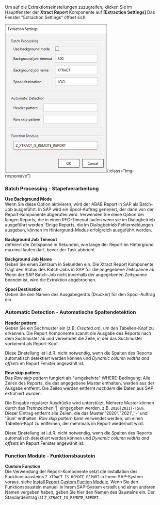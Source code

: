 Um auf die Extraktionseinstellungen zuzugreifen, klicken Sie im Hauptfenster der **Xtract Report** Komponente auf **[Extraction Settings]**
Das Fenster "Extraction Settings" öffnet sich.

![Report-Extraction-Settings](/img/content/Report-Extraction-Settings.png){:class="img-responsive"}

### Batch Processing - Stapelverarbeitung

**Use Background Mode**<br>
Wenn Sie diese Option aktivieren, wird der ABAB Report in SAP als Batch-Job ausgeführt.
In SAP wird ein Spool-Auftrag generiert, der dann von der Report-Komponente abgerufen wird.
Verwenden Sie diese Option bei langen Reports, die in einen RFC-Timeout laufen wenn sie im Dialogbetrieb ausgeführt werden.
Einige Reports, die im Dialogbetrieb Fehlermeldungen ausgeben, können im Hintergrund-Modus erfolgreich ausgeführt werden.


**Background Job Timeout**<br>
definiert die Zeitspanne in Sekunden, wie lange der Report im Hintergrund maximal laufen darf, bevor der Task abbricht.


**Background Job Name**<br>
Geben Sie einen Zeitraum in Sekunden ein.
Die Xtract Report Komponente fragt den Status des Batch-Jobs in SAP für die angegebene Zeitspanne ab.
Wenn der SAP Batch-Job nicht innerhalb der angegebenen Zeitspanne beendet ist, wird die Extraktion abgebrochen.

**Spool Destination**<br>
Geben Sie den Namen des Ausgabegeräts (Drucker) für den Spool-Auftrag ein.

### Automatic Detection - Automatische Spaltendetektion

**Header pattern**<br>
Geben Sie ein Suchmuster ein (z.B. *Created on*), um den Tabellen-Kopf zu erkennen. 
Die Report Komponente scannt die Ausgabe des Reports nach dem Suchmuster ab und verwendet die Zeile, in der das Suchmuster vorkommt als Report-Kopf.

Diese Einstellung ist i.d.R. nicht notwendig, wenn die Spalten des Reports automatisch detektiert werden können und *Dynamic column widths and offsets* im Report Fenster angewählt ist.

**Row skip pattern**<br>
Das *Row skip pattern* fungiert als "umgekehrte" WHERE-Bedingung:
Alle Zeilen des Reports, die das angegebene Muster enthalten, werden aus der Ausgabe entfernt.
Die Zeilen werden entfernt *nachdem* die Daten aus SAP extrahiert wurden.<br>

Die Eingabe regulärer Ausdrücke wird unterstützt.
Mehrere Muster können durch das Trennzeichen '|' eingegeben werden, z.B. `2020|2021|-|Sum`.
Dieser Eintrag entfernt alle Zeilen, die das Muster '2020', '2021', '-' und 'Sum' enthalten.
*Row skip pattern* kann verwendet werden, um einen Tabellen-Kopf zu entfernen, der mehrmals im Report wiederholt wird.

Diese Einstellung ist i.d.R. nicht notwendig, wenn die Spalten des Reports automatisch detektiert werden können und *Dynamic column widths and offsets* im Report Fenster angewählt ist.

### Function Module - Funktionsbaustein

**Custom Function**<br>
Die Verwendung der Report-Komponente setzt die Installation des Funktionsbausteins `Z_XTRACT_IS_REMOTE_REPORT` in Ihrem SAP-System voraus, siehe [Install Report Custom Fuction Module](../sap-customizing/report-funktionsbaustein-installieren).
Wenn Sie den Funktionsbaustein manuell in Ihrem SAP-System erstellt und einen anderen Namen vergeben haben, geben Sie hier den Namen des Bausteins ein.
Der Standardeintrag ist `Z_XTRACT_IS_REMOTE_REPORT`.
